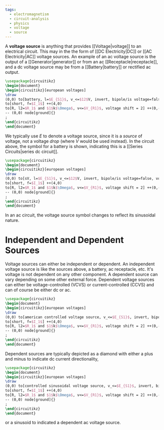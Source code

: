 ```yaml
---
tags:
  - electromagnetism
  - circuit-analysis
  - physics
  - voltage
  - source
---
```

A **voltage source** is anything that provides [[Voltage|voltage]] to an electrical circuit. This may in the the form of [[DC Electricity|DC]] or [[AC Electricity|AC]] voltage sources. An example of an ac voltage source is the output of a [[Generator|generator]] or from an ac [[Receptacle|receptacle]], and a dc voltage source may be from a [[Battery|battery]] or rectified ac output. 
```tikz
\usepackage{circuitikz}
\begin{document}
\begin{circuitikz}[european voltages]
\draw
(0,0) to[battery, l=$E_{S1}$, v_<=$12$V, invert, bipole/is voltage=false, voltage shift =2, voltage=american] ++(0,4)
to[short, f=$I_1$] ++(4,0)
to[R, l2=$R_1$ and $1$k$\Omega$, v<=$V_{R1}$, voltage shift = 2] ++(0,-4)
-- (0,0) node[ground]{}
;
\end{circuitikz}
\end{document}
```

We typically use $E$ to denote a voltage source, since it is a *source* of voltage, not a voltage *drop* (where $V$ would be used instead). In the circuit above, the symbol for a battery is shown, indicating this is a [[Series Circuits|series dc circuit]].  

```tikz
\usepackage{circuitikz}
\begin{document}
\begin{circuitikz}[european voltages]
\draw
(0,0) to[sV, l=$E_{S1}$, v_<=$12$V, invert, bipole/is voltage=false, voltage shift =2, voltage=american] ++(0,4)
to[short, f=$I_1$] ++(4,0)
to[R, l2=$R_1$ and $1$k$\Omega$, v<=$V_{R1}$, voltage shift = 2] ++(0,-4)
-- (0,0) node[ground]{}
;
\end{circuitikz}
\end{document}
```

In an ac circuit, the voltage source symbol changes to reflect its sinusoidal nature. 

# Independent and Dependent Sources

Voltage sources can either be independent or dependent. An independent voltage source is like the sources above, a battery, ac receptacle, etc. It's voltage is not dependent on any other component. A dependent source can vary depending on some other external force. Dependent voltage sources can either be voltage-controlled (VCVS) or current-controlled (CCVS) and can of course be either dc or ac. 

```tikz
\usepackage{circuitikz}
\begin{document}
\begin{circuitikz}[european voltages]
\draw
(0,0) to[american controlled voltage source, v_<=$E_{S1}$, invert, bipole/is voltage=false, voltage shift =2, voltage=american] ++(0,4)
to[short, f=$I_1$] ++(4,0)
to[R, l2=$R_1$ and $1$k$\Omega$, v<=$V_{R1}$, voltage shift = 2] ++(0,-4)
-- (0,0) node[ground]{}
;
\end{circuitikz}
\end{document}
```

Dependent sources are typically depicted as a diamond with either a plus and minus to indicate dc current directionality,

```tikz
\usepackage{circuitikz}
\begin{document}
\begin{circuitikz}[european voltages]
\draw
(0,0) to[controlled sinusoidal voltage source, v_<=$E_{S1}$, invert, bipole/is voltage=false, voltage shift =2, voltage=american] ++(0,4)
to[short, f=$I_1$] ++(4,0)
to[R, l2=$R_1$ and $1$k$\Omega$, v<=$V_{R1}$, voltage shift = 2] ++(0,-4)
-- (0,0) node[ground]{}
;
\end{circuitikz}
\end{document}
```

or a sinusoid to indicated a dependent ac voltage source.